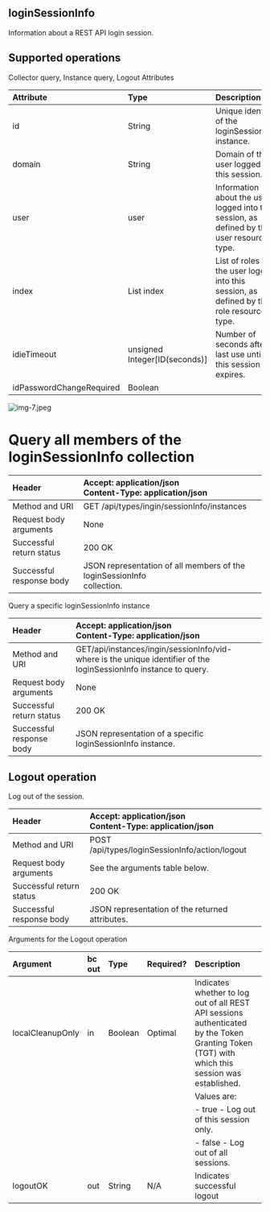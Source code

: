 ## loginSessionInfo

Information about a REST API login session.

## Supported operations

Collector query, Instance query, Logout
Attributes

| Attribute | Type | Description |
| :-- | :-- | :-- |
| id | String | Unique identifier of the loginSessionInfo instance. |
| domain | String | Domain of the user logged into this session. |
| user | user | Information about the user logged into this session, as <br> defined by the user resource type. |
| index | List index | List of roles for the user logged into this session, as <br> defined by the role resource type. |
| idieTimeout | unsigned Integer[ID(seconds)] | Number of seconds after last use until this session expires. |
| idPasswordChangeRequired | Boolean |  |

![img-7.jpeg](img-7.jpeg)

# Query all members of the loginSessionInfo collection

| Header | Accept: application/json <br> Content-Type: application/json |
| :-- | :-- |
| Method and URI | GET /api/types/ingin/sessionInfo/instances |
| Request body arguments | None |
| Successful return status | 200 OK |
| Successful response body | JSON representation of all members of the loginSessionInfo <br> collection. |

Query a specific loginSessionInfo instance

| Header | Accept: application/json <br> Content-Type: application/json |
| :-- | :-- |
| Method and URI | GET/api/instances/ingin/sessionInfo/vid- <br> where <sb> is the unique identifier of the loginSessionInfo instance to query. |
| Request body arguments | None |
| Successful return status | 200 OK |
| Successful response body | JSON representation of a specific loginSessionInfo instance. |

## Logout operation

Log out of the session.

| Header | Accept: application/json <br> Content-Type: application/json |
| :-- | :-- |
| Method and URI | POST /api/types/loginSessionInfo/action/logout |
| Request body arguments | See the arguments table below. |
| Successful return status | 200 OK |
| Successful response body | JSON representation of the returned attributes. |

Arguments for the Logout operation

| Argument | $\mathbf{b c}$ <br> out | Type | Required? | Description |
| :-- | :-- | :-- | :-- | :-- |
| localCleanupOnly | $\mathrm{in}$ | Boolean | Optimal | Indicates whether to log out of all REST API sessions authenticated <br> by the Token Granting Token (TGT) with which this session was <br> established. |
|  |  |  |  | Values are: |
|  |  |  |  | - true - Log out of this session only. |
|  |  |  |  | - false - Log out of all sessions. |
| logoutOK | out | String | N/A | Indicates successful logout |
